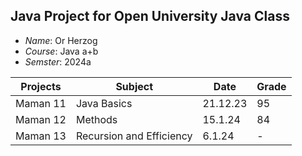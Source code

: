 ## Java Project for Open University Java Class

- *Name*: Or Herzog
- *Course*: Java a+b
- *Semster*: 2024a

Projects | Subject | Date | Grade 
--- | --- | --- | --- 
Maman 11 | Java Basics | 21.12.23 | 95 
Maman 12 | Methods | 15.1.24 | 84
Maman 13 | Recursion and Efficiency | 6.1.24 | - 
